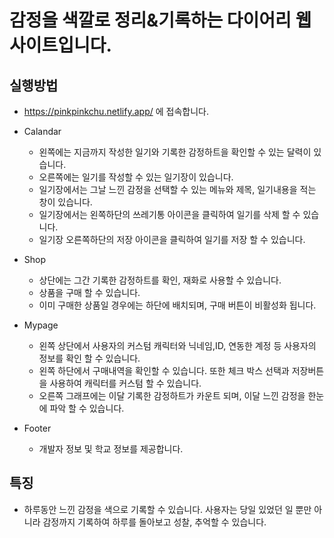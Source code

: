 # 감정을 색깔로 정리&기록하는 다이어리 웹사이트입니다.
## 실행방법
 * https://pinkpinkchu.netlify.app/ 에 접속합니다.

* Calandar
    - 왼쪽에는 지금까지 작성한 일기와 기록한 감정하트을 확인할 수 있는 달력이 있습니다.
    - 오른쪽에는 일기를 작성할 수 있는 일기장이 있습니다.
    - 일기장에서는 그날 느낀 감정을 선택할 수 있는 메뉴와 제목, 일기내용을 적는 창이 있습니다.
    - 일기장에서는 왼쪽하단의 쓰레기통 아이콘을 클릭하여 일기를 삭제 할 수 있습니다.
    - 일기장 오른쪽하단의 저장 아이콘을 클릭하여 일기를 저장 할 수 있습니다.
* Shop
    - 상단에는 그간 기록한 감정하트를 확인, 재화로 사용할 수 있습니다.
    - 상품을 구매 할 수 있습니다.
    - 이미 구매한 상품일 경우에는 하단에 배치되며, 구매 버튼이 비활성화 됩니다.
* Mypage
    - 왼쪽 상단에서 사용자의 커스텀 캐릭터와 닉네임,ID, 연동한 계정 등 사용자의 정보를 확인 할 수 있습니다.
    - 왼쪽 하단에서 구매내역을 확인할 수 있습니다. 또한 체크 박스 선택과 저장버튼을 사용하여 캐릭터를 커스텀 할 수 있습니다.
    - 오른쪽 그래프에는 이달 기록한 감정하트가 카운트 되며, 이달 느낀 감정을 한눈에 파악 할 수 있습니다. 
* Footer
    - 개발자 정보 및 학교 정보를 제공합니다.

## 특징
* 하루동안 느낀 감정을 색으로 기록할 수 있습니다.
사용자는 당일 있었던 일 뿐만 아니라 감정까지 기록하여 하루를 돌아보고 성찰, 추억할 수 있습니다.